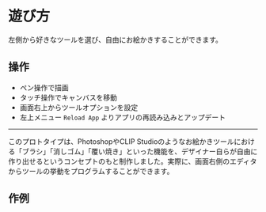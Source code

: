 # 遊び方

左側から好きなツールを選び、自由にお絵かきすることができます。

## 操作

- ペン操作で描画
- タッチ操作でキャンバスを移動
- 画面右上からツールオプションを設定
- 左上メニュー `Reload App` よりアプリの再読み込みとアップデート

- - - - -

このプロトタイプは、PhotoshopやCLIP Studioのようなお絵かきツールにおける「ブラシ」「消しゴム」「覆い焼き」といった機能を、デザイナー自らが自由に作り出せるというコンセプトのもと制作しました。実際に、画面右側のエディタからツールの挙動をプログラムすることができます。

## 作例